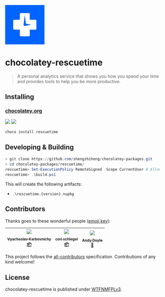 <img src="icon.jpg" alt="drawing" width="128"/>

# chocolatey-rescuetime

> A personal analytics service that shows you how you spend your time and provides tools to help you be more productive.

## Installing

### [chocolatey.org][1]

[![](https://img.shields.io/appveyor/ci/dittodhole/chocolatey-rescuetime/master.svg)][2]
[![](https://img.shields.io/chocolatey/v/rescuetime.svg)][1]

```powershell
choco install rescuetime
```

## Developing & Building

```powershell
> git clone https://github.com/shengzhiheng/chocolatey-packages.git
> cd chocolatey-packages/rescuetime/
rescuetime> Set-ExecutionPolicy RemoteSigned -Scope CurrentUser # Allow execution of powershell script
rescuetime> .\build.ps1
```

This will create the following artifacts:

- `.\rescuetime.{version}.nupkg`

## Contributors

Thanks goes to these wonderful people ([emoji key](https://github.com/kentcdodds/all-contributors#emoji-key)):

<!-- ALL-CONTRIBUTORS-LIST:START - Do not remove or modify this section -->
<!-- prettier-ignore -->
| [<img src="https://avatars1.githubusercontent.com/u/7301634?v=4" width="100px;"/><br /><sub><b>Vyacheslav Karbovnichy</b></sub>](https://github.com/v-karbovnichy)<br />[📦](#platform-v-karbovnichy "Packaging/porting to new platform") | [<img src="https://avatars1.githubusercontent.com/u/46317?v=4" width="100px;"/><br /><sub><b>cori schlegel</b></sub>](http://kinrowan.net)<br />[📦](#platform-cori "Packaging/porting to new platform") | [<img src="https://avatars3.githubusercontent.com/u/307719?v=4" width="100px;"/><br /><sub><b>Andy Doyle</b></sub>](https://andydoyle.org)<br />[🐛](https://github.com/dittodhole/chocolatey-rescuetime/issues?q=author%3AAndyMDoyle "Bug reports") |
| :---: | :---: | :---: |
<!-- ALL-CONTRIBUTORS-LIST:END -->

This project follows the [all-contributors](https://github.com/kentcdodds/all-contributors) specification. Contributions of any kind welcome!

## License

chocolatey-rescuetime is published under [WTFNMFPLv3](https://github.com/dittodhole/WTFNMFPLv3).

[1]: https://chocolatey.org/packages/rescuetime
[2]: https://ci.appveyor.com/project/dittodhole/chocolatey-rescuetime/branch/master
